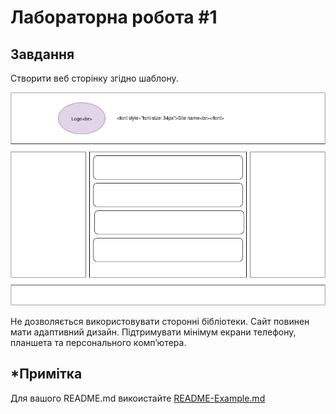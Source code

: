 # Лабораторна робота #1

## Завдання

Створити веб сторінку згідно шаблону.

![Шаблон сайту](site-template.png)

Не дозволяється використовувати сторонні бібліотеки. Сайт повинен мати адаптивний дизайн. Підтримувати мінімум екрани телефону, планшета та персонального комп’ютера.

## *Примітка

Для вашого README.md викоистайте [README-Example.md](README-Example.md) 
